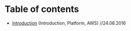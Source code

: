 [//]: # (This is my Preview)
# Table of contents
- [Introduction](introduction.md) (Introduction, Platform, AWS) //24.08.2016